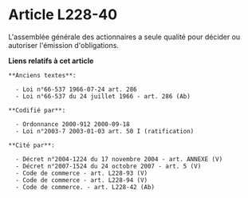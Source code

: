 # Article L228-40

L'assemblée générale des actionnaires a seule qualité pour décider ou autoriser l'émission d'obligations.

**Liens relatifs à cet article**

	**Anciens textes**:

	  - Loi n°66-537 1966-07-24 art. 286
	  - Loi n°66-537 du 24 juillet 1966 - art. 286 (Ab)

	**Codifié par**:

	  - Ordonnance 2000-912 2000-09-18
	  - Loi n°2003-7 2003-01-03 art. 50 I (ratification)

	**Cité par**:

	  - Décret n°2004-1224 du 17 novembre 2004 - art. ANNEXE (V)
	  - Décret n°2007-1524 du 24 octobre 2007 - art. 5 (V)
	  - Code de commerce - art. L228-93 (V)
	  - Code de commerce - art. L228-94 (V)
	  - Code de commerce. - art. L228-42 (Ab)
